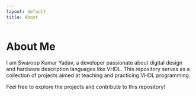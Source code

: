```yaml
---
layout: default
title: About
---
```


# About Me

I am Swaroop Kumar Yadav, a developer passionate about digital design and hardware description languages like VHDL. This repository serves as a collection of projects aimed at teaching and practicing VHDL programming.

Feel free to explore the projects and contribute to this repository!